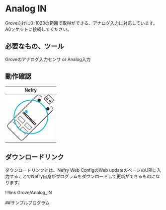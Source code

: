 # Analog IN

<!-- プログラムの内容を記載してください。  -->
Grove向けに0-1023の範囲で取得ができる、アナログ入力に対応しています。  
A0ソケットに接続してください。

## 必要なもの、ツール

<!-- 表 -->
Groveのアナログ入力センサ or Analog入力

## 動作確認

|Nefry|
|:---:|
|![NefryOK](../../img/ic/nefry-ok.png)|

## ダウンロードリンク

ダウンロードリンクとは、Nefry Web ConfigのWeb updateのページのURIに入力することでNefry自身がプログラムをダウンロードして更新ができるものになります。

!!!link
	Grove/Analog_IN


##サンプルプログラム

<!-- 接続例があればなおよい -->

<!-- master以下の部分を変更してください。 -->
<script src="http://gist-it.appspot.com/github/Nefry-Community/ProgramMaster/blob/master/Grove/Analog_IN/Analog_IN.ino">
</script>


